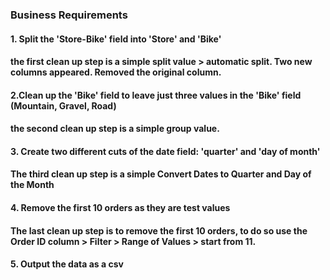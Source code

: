 ### Business Requirements 
#### 1. Split the 'Store-Bike' field into 'Store' and 'Bike'
#### the first clean up step is a simple split value > automatic split. Two new columns appeared. Removed the original column. 
#### 2.Clean up the 'Bike' field to leave just three values in the 'Bike' field (Mountain, Gravel, Road) 
#### the second clean up step is a simple group value. 
#### 3. Create two different cuts of the date field: 'quarter' and 'day of month'  
#### The third clean up step is a simple Convert Dates to Quarter and Day of the Month 
#### 4. Remove the first 10 orders as they are test values  
#### The last clean up step is to remove the first 10 orders, to do so use the Order ID column > Filter > Range of Values > start from 11. 
#### 5. Output the data as a csv
